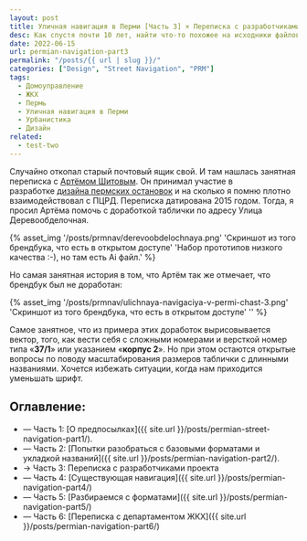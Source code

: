 ```yaml
---
layout: post
title: Уличная навигация в Перми [Часть 3] × Переписка с разработчиками проекта
desc: Как спустя почти 10 лет, найти что-то похожее на исходники файлов и шаблонов.
date: 2022-06-15
url: permian-navigation-part3
permalink: "/posts/{{ url | slug }}/"
categories: ["Design", "Street Navigation", "PRM"]
tags:
  - Домоуправление
  - ЖКХ
  - Пермь
  - Уличная навигация в Перми
  - Урбанистика
  - Дизайн
related:
  - test-two
---
```


Случайно откопал старый почтовый ящик свой. И там нашлась занятная переписка с [Артёмом Шитовым](http://artemshitov.ru/). Он принимал участие в разработке [дизайна пермских остановок](https://www.artlebedev.ru/perm/bus-stop/) и на сколько я помню плотно взаимодействовал с ПЦРД.
Переписка датирована 2015 годом. Тогда, я просил Артёма помочь с доработкой таблички по адресу Улица Деревообделочная.

{% asset_img '/posts/prmnav/derevoobdelochnaya.png' 'Скриншот из того брендбука, что есть в открытом доступе' 'Набор прототипов низкого качества :-), но там есть Ai файл.' %}

Но самая занятная история в том, что Артём так же отмечает, что брендбук был не доработан:

{% asset_img '/posts/prmnav/ulichnaya-navigaciya-v-permi-chast-3.png' 'Скриншот из того брендбука, что есть в открытом доступе' '' %}

Самое занятное, что из примера этих доработок вырисовывается вектор, того, как вести себя с сложными номерами и версткой номер типа «**37/1**» или указанием «**корпус 2**». Но при этом остаются открытые вопросы по поводу масштабирования размеров таблички с длинными названиями. Хочется избежать ситуации, когда нам приходится уменьшать шрифт.

## Оглавление:

- — Часть 1: [О предпосылках]({{ site.url }}/posts/permian-street-navigation-part1/).
- — Часть 2: [Попытки разобраться с базовыми форматами и укладкой названий]({{ site.url }}/posts/permian-navigation-part2/).
- → Часть 3: Переписка с разработчиками проекта
- — Часть 4: [Существующая навигация]({{ site.url }}/posts/permian-navigation-part4/)
- — Часть 5: [Разбираемся с форматами]({{ site.url }}/posts/permian-navigation-part5/)
- — Часть 6: [Переписка с департаментом ЖКХ]({{ site.url }}/posts/permian-navigation-part6/)

